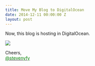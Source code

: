 ```yaml
---
title: Move My Blog to DigitalOcean
date: 2014-12-11 00:00:00 Z
layout: post
---
```


Now, this blog is hosting in DigitalOcean.

<img class="freezeframe" src="{{site.baseurl}}public/img/gif/wave.gif"/>

Cheers,<br>
<a href="https://twitter.com/stevenyfy"><font color="green">@stevenyfy</font></a>
